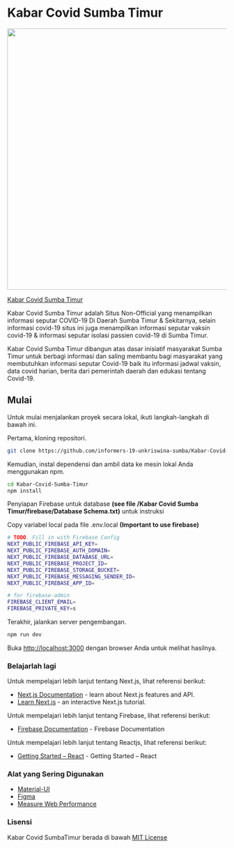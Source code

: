 # Kabar Covid Sumba Timur

<p align="center">
<img width="600" heigth="600 alt="large-logo" src="https://user-images.githubusercontent.com/50445892/147895934-b4bfbc89-1a67-42f1-a4d7-a744ae720c10.png">
</p>

[Kabar Covid Sumba Timur](https://kabar-covid-sumba-timur.vercel.app/)

Kabar Covid Sumba Timur adalah Situs Non-Official yang menampilkan informasi seputar COVID-19 Di Daerah Sumba Timur & Sekitarnya, selain informasi covid-19 situs ini juga menampilkan informasi seputar vaksin covid-19 & informasi seputar isolasi passien covid-19 di Sumba Timur.

Kabar Covid Sumba Timur dibangun atas dasar inisiatif masyarakat Sumba Timur untuk berbagi informasi dan saling membantu bagi masyarakat yang membutuhkan informasi seputar Covid-19 baik itu informasi jadwal vaksin, data covid harian, berita dari pemerintah daerah dan edukasi tentang Covid-19.

## Mulai

Untuk mulai menjalankan proyek secara lokal, ikuti langkah-langkah di bawah ini.

Pertama, kloning repositori.

```bash
git clone https://github.com/informers-19-unkriswina-sumba/Kabar-Covid-Sumba-Timur.git
```

Kemudian, instal dependensi dan ambil data ke mesin lokal Anda menggunakan npm.

```bash
cd Kabar-Covid-Sumba-Timur
npm install
```

Penyiapan Firebase untuk database **(see file /Kabar Covid Sumba Timur/firebase/Database Schema.txt)** untuk instruksi

Copy variabel local pada file .env.local **(Important to use firebase)**

```bash
# TODO. Fill in with Firebase Config
NEXT_PUBLIC_FIREBASE_API_KEY=
NEXT_PUBLIC_FIREBASE_AUTH_DOMAIN=
NEXT_PUBLIC_FIREBASE_DATABASE_URL=
NEXT_PUBLIC_FIREBASE_PROJECT_ID=
NEXT_PUBLIC_FIREBASE_STORAGE_BUCKET=
NEXT_PUBLIC_FIREBASE_MESSAGING_SENDER_ID=
NEXT_PUBLIC_FIREBASE_APP_ID=

# for firebase-admin
FIREBASE_CLIENT_EMAIL=
FIREBASE_PRIVATE_KEY=s
```

Terakhir, jalankan server pengembangan.

```bash
npm run dev
```

Buka [http://localhost:3000](http://localhost:3000) dengan browser Anda untuk melihat hasilnya.

### Belajarlah lagi

Untuk mempelajari lebih lanjut tentang Next.js, lihat referensi berikut:

- [Next.js Documentation](https://nextjs.org/docs) - learn about Next.js features and API.
- [Learn Next.js](https://nextjs.org/learn) - an interactive Next.js tutorial.

Untuk mempelajari lebih lanjut tentang Firebase, lihat referensi berikut:

- [Firebase Documentation](https://firebase.google.com/docs) - Firebase Documentation

Untuk mempelajari lebih lanjut tentang Reactjs, lihat referensi berikut:

- [Getting Started – React](https://reactjs.org/docs/getting-started.html) - Getting Started – React

### Alat yang Sering Digunakan

- [Material-UI](https://mui.com/)
- [Figma](https://www.figma.com/)
- [Measure Web Performance](https://web.dev/measure)

### Lisensi

Kabar Covid SumbaTimur berada di bawah [MIT License](LICENSE.md)
